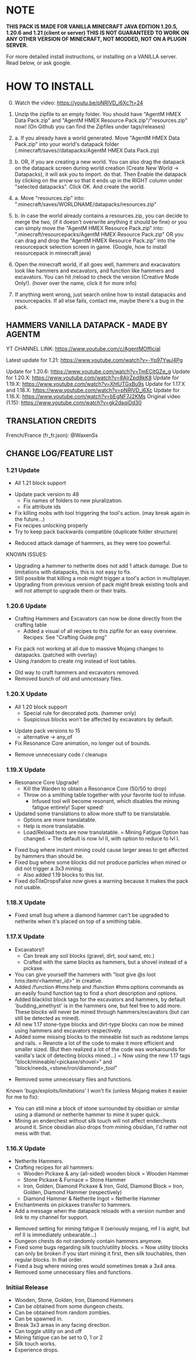 
# NOTE #
**THIS PACK IS MADE FOR VANILLA MINECRAFT JAVA EDITION 1.20.5, 1.20.6 and 1.21 (client or server)
THIS IS NOT GUARANTEED TO WORK ON ANY OTHER VERSION OF MINECRAFT, NOT MODDED, NOT ON A PLUGIN SERVER.**

For more detailed install instructions, or installing on a VANILLA server. Read below, or ask google.


# HOW TO INSTALL #

0. Watch the video: https://youtu.be/pNRlVD_i6Xc?t=24

1. Unzip the zipfile to an empty folder. You should have "AgentM HMEX Data Pack.zip" and "AgentM HMEX Resource Pack.zip"/"resources.zip" now! (On Github you can find the Zipfiles under tags/releases)

2. a. If you already have a world generated. Move "AgentM HMEX Data Pack.zip" into your world's datapack folder (.minecraft/saves/<WORLDNAME>/datapacks/AgentM HMEX Data Pack.zip)

2. b. OR, if you are creating a new world. You can also drag the datapack on the datapack screen during world creation (Create New World -> Datapacks), it will ask you to import. do that. Then Enable the datapack by clicking on the arrow so that it ends up in the RIGHT column under "selected datapacks". Click OK. And create the world.

3. a. Move "resources.zip" into: ".minecraft/saves/WORLDNAME/datapacks/resources.zip"
  
3. b. In case the world already contains a resources.zip, you can decide to merge the two, (if it doesn't overwrite anything it should be fine)
  or you can simply move the "AgentM HMEX Resource Pack.zip" into: ".minecraft/resourcepacks/AgentM HMEX Resource Pack.zip"
  OR you can drag and drop the "AgentM HMEX Resource Pack.zip" into the resourcepack selection screen in game. (Google, how to install resourcepack in minecraft java)

4. Open the minecraft world, if all goes well, hammers and exacavators look like hammers and excavators, and function like hammers and excavators. You can hit /reload to check the version (Creative Mode Only!). (hover over the name, click it for more info)

5. If anything went wrong, just search online how to install datapacks and resourcepacks.
If all else fails, contact me, maybe there's a bug in the pack.


## HAMMERS VANILLA DATAPACK - MADE BY AGENTM ##
YT CHANNEL LINK: https://www.youtube.com/c/AgentMOfficial

Latest update for 1.21: https://www.youtube.com/watch?v=-Yp97YwJ4Pg

Update for 1.20.6: https://www.youtube.com/watch?v=TmECitGZe_g
Update for 1.20.X: https://www.youtube.com/watch?v=8AlrZpd8kK8
Update for 1.19.X: https://www.youtube.com/watch?v=XhtUTGxBu9s
Update for 1.17.X and 1.18.X: https://www.youtube.com/watch?v=pNRlVD_i6Xc
Update for 1.16.X: https://www.youtube.com/watch?v=bEgNF7J2KMs
Original video (1.15): https://www.youtube.com/watch?v=gk2daqiDd30


##  TRANSLATION CREDITS ##

French/France (fr_fr.json): @WaxenSs

## CHANGE LOG/FEATURE LIST ##

### 1.21 Update ###
 + All 1.21 block support
 * Update pack version to 48
   * Fix names of folders to new pluralization.
   * Fix attribute ids
 * Fix killing mobs with tool triggering the tool's action. (may break again in the future...)
 * Fix recipes unlocking properly
 * Try to keep pack backwards compatible (duplicate folder structure)
 - Reduced attack damage of hammers, as they were too powerful.

 KNOWN ISSUES:
 * Upgrading a hammer to netherite does not add 1 attack damage. Due to limitations with datapacks, this is not easy to fix.
 * Still possible that killing a mob might trigger a tool's action in multiplayer.
 * Upgrading from previous version of pack might break existing tools and will not attempt to upgrade them or their traits.

### 1.20.6 Update ###
 + Crafting Hammers and Excavators can now be done directly from the crafting table
   + Added a visual of all recipes to this zipfile for an easy overview.
     Recipes: See "Crafting Guide.png"
 * Fix pack not working at all due to massive Mojang changes to datapacks. (patched with overlay)
 * Using /random to create rng instead of loot tables.
 - Old way to craft hammers and excavators removed.
 - Removed bunch of old and unncessary files.


### 1.20.X Update ###
 + All 1.20 block support
   + Special rule for decorated pots. (hammer only)
   + Suspicious blocks won't be affected by excavators by default.
 * Update pack versions to 15
   * alternative -> any_of
 * Fix Resonance Core animation, no longer out of bounds.
 - Remove unnecessary code / cleanups

### 1.19.X Update ###
 + Resonance Core Upgrade!
   + Kill the Warden to obtain a Resonance Core (50/50 to drop)
   + Throw on a smithing table together with your favorite tool to infuse.
     + Infused tool will become resonant, which disables the mining fatigue entirely! Super speed!
 + Updated some translations to allow more stuff to be translatable.
   + Options are more translatable.
   + Help is more translatable.
   + Load/Reload texts are now translatable.
 = Mining Fatigue Option has changed.
   = The default is now lvl II, with option to reduce to lvl I.
 * Fixed bug where instant mining could cause larger areas to get affected by hammers than should be.
 * Fixed bug where some blocks did not produce particles when mined or did not trigger a 3x3 mining.
   + Also added 1.19 blocks to this list.
 * Fixed doTileDropsFalse now gives a warning because it makes the pack not usable.

### 1.18.X Update ###
 * Fixed small bug where a diamond hammer can't be upgraded to netherite when it's placed on top of a smithing table.

### 1.17.X Update ###
 + Excavators!!
   + Can break any soil blocks (gravel, dirt, soul sand, etc.)
   + Crafted with the same blocks as hammers, but a shovel instead of a pickaxe.
 + You can give yourself the hammers with "loot give @s loot hms:item/<hammer_id>" in creative.
 + Added /function #hms:help and /function #hms:options commands as an easily found function tag to find a short description and options.
 + Added blacklist block tags for the excavators and hammers, by default 'budding_amethyst' is in the hammers one, but feel free to add more. These blocks will never be mined through hammers/excavators (but can still be detected as mined).
 + All new 1.17 stone-type blocks and dirt-type blocks can now be mined using hammers and excavators respectively.
 + Added some missing blocks to the mineable list such as redstone lamps and rails.
 = Rewrote a lot of the code to make it more efficient and smaller sized. (But then realized a lot of the code was workarounds for vanilla's lack of detecting blocks mined...)
 = Now using the new 1.17 tags "block/mineable/<pickaxe/shovel>" and "block/needs_<stone/iron/diamond>_tool"
 - Removed some unnecessary files and functions.

Known 'bugs/exploits/limitations' I won't fix (unless Mojang makes it easier for me to fix):
 * You can still mine a block of stone surrounded by obsidian or similar using a diamond or netherite hammer to mine it super quick.
 * Mining an enderchest without silk touch will not affect enderchests around it. Since obsidian also drops from mining obsidian, I'd rather not mess with that.


### 1.16.X Update ###
 + Netherite Hammers.
 + Crafting recipes for all hammers:
   + Wooden Pickaxe & any (all-sided) wooden block = Wooden Hammer
   + Stone Pickaxe & Furnace = Stone Hammer
   + Iron, Golden, Diamond Pickaxe & Iron, Gold, Diamond Block = Iron, Golden, Diamond Hammer (respectively)
   + Diamond Hammer & Netherite Ingot = Netherite Hammer
 + Enchantments on pickaxes transfer to hammers.
 + Add a message when the datapack reloads with a version number and link to my channel for support.
 - Removed setting for mining fatigue II (seriously mojang, mf I is aight, but mf II is immediately unbearable...)
 - Dungeon chests do not randomly contain hammers anymore.
 - Fixed some bugs regarding silk touch/utility blocks.
   = Now utility blocks can only be broken if you start mining it first, then silk touchables, then regular blocks. In that order.
 - Fixed a bug where mining ores would sometimes break a 3x4 area.
 - Removed some unnecessary files and functions.

### Initiial Release ###
 + Wooden, Stone, Golden, Iron, Diamond Hammers
 + Can be obtained from some dungeon chests.
 + Can be obtained from random zombies.
 + Can be spawned in.
 + Break 3x3 areas in any facing direction.
 + Can toggle utility on and off
 + Mining fatigue can be set to 0, 1 or 2
 + Silk touch works.
 + Experience drops.
